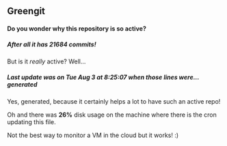## Greengit

#### Do you wonder why this repository is so active?

##### After all it has 21684 commits!

But is it *really* active? Well...

##### Last update was on Tue Aug 3 at 8:25:07 when those lines were... generated

Yes, generated, because it certainly helps a lot to have such an active repo!

Oh and there was **26%** disk usage on the machine
where there is the cron updating this file.

Not the best way to monitor a VM in the cloud but it works! :)
